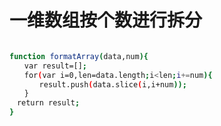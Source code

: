 # 一维数组按个数进行拆分

``` bash

function formatArray(data,num){	
　　var result=[];
　　for(var i=0,len=data.length;i<len;i+=num){
　　　　result.push(data.slice(i,i+num));
　　}
　return result;
}

```



